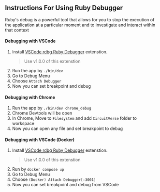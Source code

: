 ## Instructions For Using Ruby Debugger
Ruby's debug is a powerful tool that allows for you to stop the execution of the application at a particular moment and to investigate and interact within that context

#### Debugging with VSCode
1. Install [VSCode rdbg Ruby Debugger](https://marketplace.visualstudio.com/items?itemName=KoichiSasada.vscode-rdbg) extenstion.
    >  Use v1.0.0 of this extenstion
2. Run the app by `./bin/dev`
3. Go to Debug Menu
4. Choose `Attach Debugger`
5. Now you can set breakpoint and  debug

#### Debugging with Chrome

1. Run the app by `./bin/dev chrome_debug`
2. Chrome Devtools will be open
3. In Chrome, Move to `Filesystem` and add `CircuitVerse` folder to workspace
4. Now you can open any file and set breakpoint to debug

#### Debugging with VSCode (Docker)
1. Install [VSCode rdbg Ruby Debugger](https://marketplace.visualstudio.com/items?itemName=KoichiSasada.vscode-rdbg) extenstion.
    >  Use v1.0.0 of this extenstion
2. Run by `docker compose up`
3. Go to Debug Menu
4. Choose `(Docker) Attach Debugger[:3001]`
5. Now you can set breakpoint and  debug from VSCode 